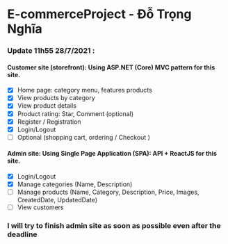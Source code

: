 # E-commerceProject - Đỗ Trọng Nghĩa

### Update 11h55 28/7/2021 : 
#### Customer site (storefront): Using ASP.NET (Core) MVC pattern for this site.
- [x] Home page: category menu, features products
- [x]	View products by category
- [x]	View product details
- [x]	Product rating: Star, Comment (optional)
- [x]	Register / Registration
- [x]	Login/Logout
- [ ]	Optional (shopping cart, ordering / Checkout )
#### Admin site: Using Single Page Application (SPA): API + ReactJS for this site.
- [x]	Login/Logout
- [x] Manage categories (Name, Description)
- [ ]	Manage products (Name, Category, Description, Price, Images, CreatedDate, UpdatedDate)
- [ ]	View customers
### I will try to finish admin site as soon as possible even after the deadline

